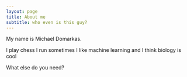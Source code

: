 ```yaml
---
layout: page
title: About me
subtitle: who even is this guy?
---
```


My name is Michael Domarkas. 

I play chess
I run sometimes
I like machine learning
and
I think biology is cool

What else do you need?